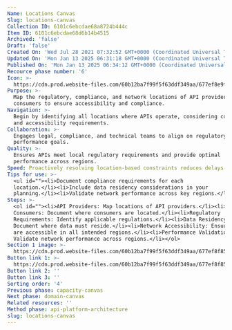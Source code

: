 ```yaml
---
Name: Locations Canvas
Slug: locations-canvas
Collection ID: 6101c6ebcdae68a8724b444c
Item ID: 6101c6ebcdae68d6b14b4515
Archived: 'false'
Draft: 'false'
Created On: 'Wed Jul 28 2021 07:32:52 GMT+0000 (Coordinated Universal Time)'
Updated On: 'Mon Jan 13 2025 06:31:18 GMT+0000 (Coordinated Universal Time)'
Published On: 'Mon Jan 13 2025 06:34:12 GMT+0000 (Coordinated Universal Time)'
Recource phase number: '6'
Icon: >-
  https://cdn.prod.website-files.com/60b12ba7f99f5f63ddf349aa/677ef8e9ff765ea932012c7f_locationsCanvas.png
Purpose: >-
  Map the regulatory, compliance, and network locations of API providers and
  consumers to ensure accessibility and compliance.
Navigation: >-
  Begin by identifying all locations where APIs operate, considering compliance
  and accessibility requirements.
Collaboration: >-
  Engages legal, compliance, and technical teams to align on regulatory and
  performance goals.
Quality: >-
  Ensures APIs meet local regulatory requirements and provide optimal
  performance across regions.
Speed: Proactively resolving location-based constraints reduces delays in deployment.
Tips for use: >-
  <ul id=""><li>Document compliance requirements for each
  location.</li><li>Include data residency considerations in your
  planning.</li><li>Validate network performance across key regions.</li></ul>
Steps: >-
  <ol id=""><li>API Providers: Map locations of API providers.</li><li>API
  Consumers: Document where consumers are located.</li><li>Regulatory
  Requirements: Identify applicable regulations.</li><li>Data Residency:
  Document where data must reside.</li><li>Network Accessibility: Ensure APIs
  are accessible in all intended regions.</li><li>Performance Validation:
  Validate network performance across regions.</li></ol>
Section 1 image: >-
  https://cdn.prod.website-files.com/60b12ba7f99f5f63ddf349aa/677ef8f858b08e0f46587379_locationsCanvas.svg
Button link 1: >-
  https://cdn.prod.website-files.com/60b12ba7f99f5f63ddf349aa/677ef8f858b08e0f46587379_locationsCanvas.svg
Button link 2: ''
Button link 3: ''
Sorting order: '4'
Previous phase: capacity-canvas
Next phase: domain-canvas
Related resources: ''
Method phase: api-platform-architecture
slug: locations-canvas
---
```


